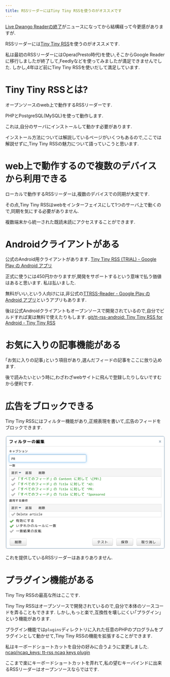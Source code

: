 ```yaml
---
title: RSSリーダーにはTiny Tiny RSSを使うのがオススメです
---
```


[Live Dwango Readerの終了](http://www.itmedia.co.jp/news/articles/1709/27/news102.html)がニュースになってから結構経って今更感がありますが.

RSSリーダーには[Tiny Tiny RSS](https://tt-rss.org/)を使うのがオススメです.

私は最初のRSSリーダーにはOpera(Presto時代)を使い,そこからGoogle Readerに移行しましたが終了して,Feedlyなどを使ってみましたが満足できませんでした.
しかし,4年ほど前にTiny Tiny RSSを使いだして満足しています.

# Tiny Tiny RSSとは?

オープンソースのweb上で動作するRSSリーダーです.

PHPとPostgreSQL(MySQL)を使って動作します.

これは,自分のサーバにインストールして動かす必要があります.

インストール方法については解説しているページがいくつもあるので,ここでは解説せずに,Tiny Tiny RSSの魅力について語っていこうと思います.

# web上で動作するので複数のデバイスから利用できる

ローカルで動作するRSSリーダーは,複数のデバイスでの同期が大変です.

その点,Tiny Tiny RSSはwebをインターフェイスにして1つのサーバ上で動くので,同期を気にする必要がありません.

複数端末から統一された既読未読にアクセスすることができます.

# Androidクライアントがある

公式のAndroid用クライアントがあります.
[Tiny Tiny RSS (TRIAL) - Google Play の Android アプリ](https://play.google.com/store/apps/details?id=org.fox.ttrss&hl=ja)

正式に使うには450円かかりますが,開発をサポートするという意味で払う価値はあると思います.
私は払いました.

無料がいい,という人向けには,非公式の[TTRSS-Reader - Google Play の Android アプリ](https://play.google.com/store/apps/details?id=org.ttrssreader)というアプリもあります.

後は公式Androidクライアントもオープンソースで開発されているので,自分でビルドすれば実は無料で使えたりもします.
[git/tt-rss-android: Tiny Tiny RSS for Android - Tiny Tiny RSS](https://git.tt-rss.org/git/tt-rss-android)

# お気に入りの記事機能がある

｢お気に入りの記事｣という項目があり,選んだフィードの記事をここに放り込めます.

後で読みたいという時に,わざわざwebサイトに飛んで登録したりしないですむから便利です.

# 広告をブロックできる

Tiny Tiny RSSにはフィルター機能があり,正規表現を書いて,広告のフィードをブロックできます.

![フィルター](/asset/screenshot-2017-10-29-09-16-16.png)

これを提供しているRSSリーダーはあまりありません.

# プラグイン機能がある

Tiny Tiny RSSの最高な所はここです.

Tiny Tiny RSSはオープンソースで開発されているので,自分で本体のソースコードを弄ることもできます.
しかし,もっと楽で,互換性を壊しにくい｢プラグイン｣という機能があります.

プラグイン機能では`plugins`ディレクトリに入れた任意のPHPのプログラムをプラグインとして動かせて,Tiny Tiny RSSの機能を拡張することができます.

私はキーボードショートカットを自分の好みに合うように変更しました.
[ncaq/ncaq_keys: tt-rss ncaq keys plugin](https://github.com/ncaq/ncaq_keys)

ここまで楽にキーボードショートカットを弄れて,私の望むキーバインドに出来るRSSリーダーはオープンソースならではです.
